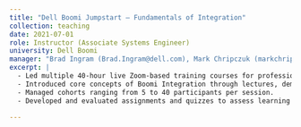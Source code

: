 ```yaml
---
title: "Dell Boomi Jumpstart – Fundamentals of Integration"
collection: teaching
date: 2021-07-01
role: Instructor (Associate Systems Engineer)
university: Dell Boomi
manager: "Brad Ingram (Brad.Ingram@dell.com), Mark Chripczuk (markchripczuk@gmail.com)"
excerpt: |
  - Led multiple 40-hour live Zoom-based training courses for professional software engineers and managers from external companies.
  - Introduced core concepts of Boomi Integration through lectures, demos, and hands-on labs.
  - Managed cohorts ranging from 5 to 40 participants per session.
  - Developed and evaluated assignments and quizzes to assess learning outcomes.

---
```

